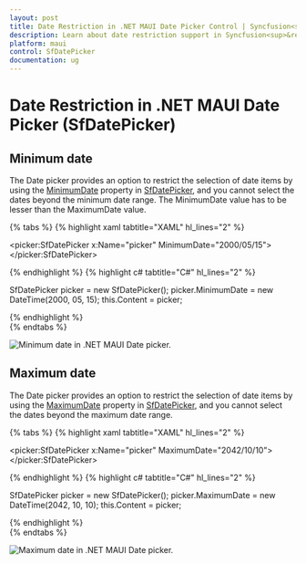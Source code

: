 ```yaml
---
layout: post
title: Date Restriction in .NET MAUI Date Picker Control | Syncfusion<sup>&reg;</sup>
description: Learn about date restriction support in Syncfusion<sup>&reg;</sup> .NET MAUI Date Picker (SfDatePicker) control and its basic features.
platform: maui
control: SfDatePicker
documentation: ug
---
```


# Date Restriction in .NET MAUI Date Picker (SfDatePicker)

## Minimum date

The Date picker provides an option to restrict the selection of date items by using the [MinimumDate](https://help.syncfusion.com/cr/maui/Syncfusion.Maui.Picker.SfDatePicker.html#Syncfusion_Maui_Picker_SfDatePicker_MinimumDate) property in [SfDatePicker](https://help.syncfusion.com/cr/maui/Syncfusion.Maui.Picker.SfDatePicker.html), and you cannot select the dates beyond the minimum date range. The MinimumDate value has to be lesser than the MaximumDate value.

{% tabs %}
{% highlight xaml tabtitle="XAML" hl_lines="2" %}

<picker:SfDatePicker x:Name="picker"
                     MinimumDate="2000/05/15">
</picker:SfDatePicker>

{% endhighlight %}
{% highlight c# tabtitle="C#" hl_lines="2" %}

SfDatePicker picker = new SfDatePicker();
picker.MinimumDate = new DateTime(2000, 05, 15);
this.Content = picker;

{% endhighlight %}  
{% endtabs %}

![Minimum date in .NET MAUI Date picker.](images/date-restrictions/maui-date-picker-minimum-date.png)

## Maximum date

The Date picker provides an option to restrict the selection of date items by using the [MaximumDate](https://help.syncfusion.com/cr/maui/Syncfusion.Maui.Picker.SfDatePicker.html#Syncfusion_Maui_Picker_SfDatePicker_MaximumDate) property in [SfDatePicker](https://help.syncfusion.com/cr/maui/Syncfusion.Maui.Picker.SfDatePicker.html), and you cannot select the dates beyond the maximum date range.

{% tabs %}
{% highlight xaml tabtitle="XAML" hl_lines="2" %}

<picker:SfDatePicker x:Name="picker"
                     MaximumDate="2042/10/10">
</picker:SfDatePicker>

{% endhighlight %}
{% highlight c# tabtitle="C#" hl_lines="2" %}

SfDatePicker picker = new SfDatePicker();
picker.MaximumDate = new DateTime(2042, 10, 10);
this.Content = picker;

{% endhighlight %}  
{% endtabs %}

![Maximum date in .NET MAUI Date picker.](images/date-restrictions/maui-date-picker-maximum-date.png)